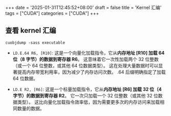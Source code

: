 +++
date = '2025-01-31T12:45:52+08:00'
draft = false
title = 'Kernel 汇编'
tags = ["CUDA"]
categories = ["CUDA"]
+++


## 查看 kernel 汇编

`cuobjdump -sass executable`

- `LD.E.64 R6, [R10]`: 这是一个向量化加载指令，它从**内存地址 [R10] 加载 64 位（8 字节）的数据到寄存器 R6**。 这意味着它一次性加载两个 32 位整数（或一个 64 位整数，或其他 64 位数据类型）。 这在处理大量数据时可以显著提高内存带宽利用率，因为减少了内存访问次数。 .64 后缀明确指定了加载 64 位数据。

- `LD.E R2, [R6]`: 这是一个标量加载指令，它从**内存地址 [R6] 加载 32 位（4 字节）的数据到寄存器 R2**。 它一次只加载一个 32 位整数（或其他 32 位数据类型）。 这比向量化加载指令效率低，因为需要更多次的内存访问来加载相同数量的数据。

